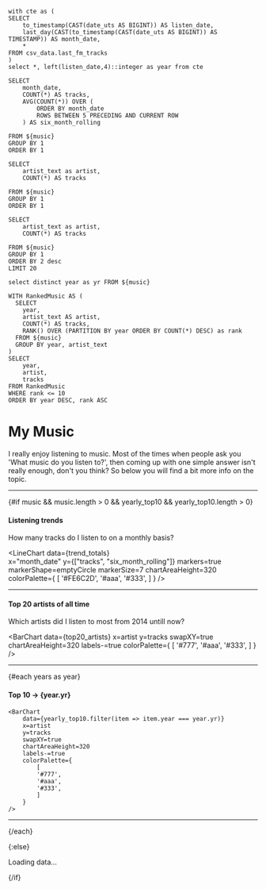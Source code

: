 ```music
with cte as (
SELECT
    to_timestamp(CAST(date_uts AS BIGINT)) AS listen_date,
    last_day(CAST(to_timestamp(CAST(date_uts AS BIGINT)) AS TIMESTAMP)) AS month_date,
    *
FROM csv_data.last_fm_tracks
)
select *, left(listen_date,4)::integer as year from cte
```

```trend_totals
SELECT
    month_date,
    COUNT(*) AS tracks,
    AVG(COUNT(*)) OVER (
        ORDER BY month_date 
        ROWS BETWEEN 5 PRECEDING AND CURRENT ROW
    ) AS six_month_rolling
    
FROM ${music}
GROUP BY 1
ORDER BY 1
```

```artist_totals
SELECT
    artist_text as artist,
    COUNT(*) AS tracks

FROM ${music}
GROUP BY 1
ORDER BY 1
```

```top20_artists
SELECT
    artist_text as artist,
    COUNT(*) AS tracks

FROM ${music}
GROUP BY 1
ORDER BY 2 desc
LIMIT 20
```

```years
select distinct year as yr FROM ${music}
```

```yearly_top10
WITH RankedMusic AS (
  SELECT
    year,
    artist_text AS artist,
    COUNT(*) AS tracks,
    RANK() OVER (PARTITION BY year ORDER BY COUNT(*) DESC) as rank
  FROM ${music}
  GROUP BY year, artist_text
)
SELECT
    year,
    artist,
    tracks
FROM RankedMusic
WHERE rank <= 10
ORDER BY year DESC, rank ASC
```

# My Music
<p>I really enjoy listening to music. Most of the times when people ask you 'What music do you listen to?', then coming up with one simple answer isn't really enough, don't you think? So below you will find a bit more info on the topic.</p>

<hr />

{#if music && music.length > 0 && yearly_top10 && yearly_top10.length > 0}

#### Listening trends
<p>How many tracks do I listen to on a monthly basis?</p>

<LineChart 
    data={trend_totals}  
    x="month_date"
    y={["tracks", "six_month_rolling"]}
    markers=true
    markerShape=emptyCircle
    markerSize=7
    chartAreaHeight=320
    colorPalette={
        [
        '#FE6C2D',
        '#aaa',
        '#333',
        ]
    }
/>

<hr />

#### Top 20 artists of all time
<p>Which artists did I listen to most from 2014 untill now?</p>

<BarChart 
    data={top20_artists}
    x=artist 
    y=tracks 
    swapXY=true
    chartAreaHeight=320
    labels-=true
    colorPalette={
        [
        '#777',
        '#aaa',
        '#333',
        ]
    }
/>

<hr />

<Grid cols=2>
{#each years as year}

<div class="uk-width-1-1">

#### Top 10 &rarr; {year.yr}

    <BarChart 
        data={yearly_top10.filter(item => item.year === year.yr)}
        x=artist 
        y=tracks 
        swapXY=true
        chartAreaHeight=320
        labels-=true
        colorPalette={
            [
            '#777',
            '#aaa',
            '#333',
            ]
        }
    />
<hr />
</div>

{/each}
</Grid>

{:else}
<p>Loading data...</p>
{/if}

<!--
<div>
    <DataTable data={music} />
</div>
-->